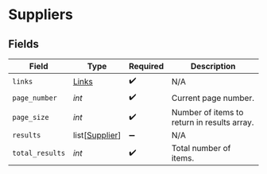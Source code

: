 # Suppliers


## Fields

| Field                                             | Type                                              | Required                                          | Description                                       |
| ------------------------------------------------- | ------------------------------------------------- | ------------------------------------------------- | ------------------------------------------------- |
| `links`                                           | [Links](../../models/shared/links.md)             | :heavy_check_mark:                                | N/A                                               |
| `page_number`                                     | *int*                                             | :heavy_check_mark:                                | Current page number.                              |
| `page_size`                                       | *int*                                             | :heavy_check_mark:                                | Number of items to return in results array.       |
| `results`                                         | list[[Supplier](../../models/shared/supplier.md)] | :heavy_minus_sign:                                | N/A                                               |
| `total_results`                                   | *int*                                             | :heavy_check_mark:                                | Total number of items.                            |